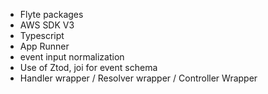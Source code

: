 - Flyte packages
- AWS SDK V3
- Typescript
- App Runner
- event input normalization
- Use of Ztod, joi for event schema
- Handler wrapper / Resolver wrapper / Controller Wrapper